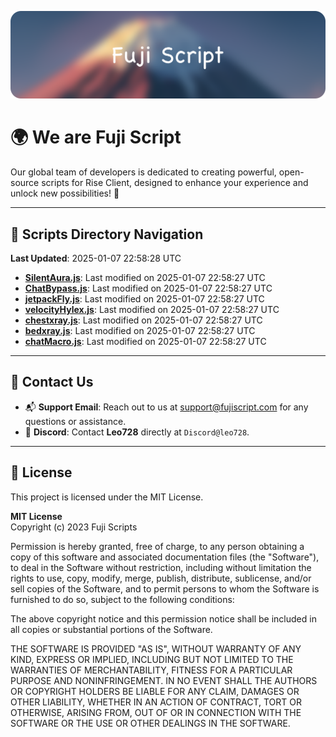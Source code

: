 ![Banner](.github/b.webp)

# 🌍 **We are Fuji Script**

Our global team of developers is dedicated to creating powerful, open-source scripts for Rise Client, designed to enhance your experience and unlock new possibilities! 🌟

---
<!-- SCRIPTS_NAVIGATION_START -->
## 📂 **Scripts Directory Navigation**

**Last Updated**: 2025-01-07 22:58:28 UTC

- **[SilentAura.js](scripts/SilentAura.js)**: Last modified on 2025-01-07 22:58:27 UTC
- **[ChatBypass.js](scripts/ChatBypass.js)**: Last modified on 2025-01-07 22:58:27 UTC
- **[jetpackFly.js](scripts/jetpackFly.js)**: Last modified on 2025-01-07 22:58:27 UTC
- **[velocityHylex.js](scripts/velocityHylex.js)**: Last modified on 2025-01-07 22:58:27 UTC
- **[chestxray.js](scripts/chestxray.js)**: Last modified on 2025-01-07 22:58:27 UTC
- **[bedxray.js](scripts/bedxray.js)**: Last modified on 2025-01-07 22:58:27 UTC
- **[chatMacro.js](scripts/chatMacro.js)**: Last modified on 2025-01-07 22:58:27 UTC

<!-- SCRIPTS_NAVIGATION_END -->

---

## 💬 **Contact Us**  
- 📬 **Support Email**: Reach out to us at [support@fujiscript.com](mailto:support@fujiscript.com) for any questions or assistance.  
- 💬 **Discord**: Contact **Leo728** directly at `Discord@leo728`.

---

## 📜 **License**

This project is licensed under the MIT License.  

**MIT License**  
Copyright (c) 2023 Fuji Scripts  

Permission is hereby granted, free of charge, to any person obtaining a copy of this software and associated documentation files (the "Software"), to deal in the Software without restriction, including without limitation the rights to use, copy, modify, merge, publish, distribute, sublicense, and/or sell copies of the Software, and to permit persons to whom the Software is furnished to do so, subject to the following conditions:  

The above copyright notice and this permission notice shall be included in all copies or substantial portions of the Software.  

THE SOFTWARE IS PROVIDED "AS IS", WITHOUT WARRANTY OF ANY KIND, EXPRESS OR IMPLIED, INCLUDING BUT NOT LIMITED TO THE WARRANTIES OF MERCHANTABILITY, FITNESS FOR A PARTICULAR PURPOSE AND NONINFRINGEMENT. IN NO EVENT SHALL THE AUTHORS OR COPYRIGHT HOLDERS BE LIABLE FOR ANY CLAIM, DAMAGES OR OTHER LIABILITY, WHETHER IN AN ACTION OF CONTRACT, TORT OR OTHERWISE, ARISING FROM, OUT OF OR IN CONNECTION WITH THE SOFTWARE OR THE USE OR OTHER DEALINGS IN THE SOFTWARE.  
